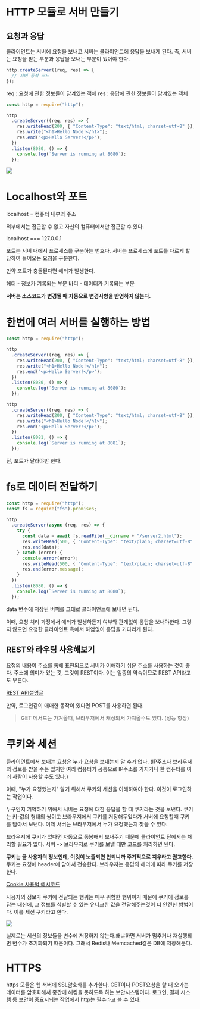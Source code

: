 # HTTP 모듈로 서버 만들기

## 요청과 응답

클라이언트는 서버에 요청을 보내고 서버는 클라이언트에 응답을 보내게 된다.
즉, 서버는 요청을 받는 부분과 응답을 보내는 부분이 있어야 한다.

```js
http.createServer((req, res) => {
  // 서버 동작 코드
});
```

req : 요청에 관한 정보들이 담겨있는 객체
res : 응답에 관한 정보들이 담겨있는 객체

```js
const http = require("http");

http
  .createServer((req, res) => {
    res.writeHead(200, { "Content-Type": "text/html; charset=utf-8" });
    res.write("<h1>Hello Node!</h1>");
    res.end("<p>Hello Server!</p>");
  })
  .listen(8080, () => {
    console.log(`Server is running at 8080`);
  });
```

![](https://images.velog.io/images/hjh040302/post/1e193562-bcd4-4ed5-9729-572118860c9a/image.png)

# Localhost와 포트

localhost = 컴퓨터 내부의 주소

외부에서는 접근할 수 없고 자신의 컴퓨터에서만 접근할 수 있다.

localhost === 127.0.0.1

포트는 서버 내에서 프로세스를 구분하는 번호다.
서버는 프로세스에 포트를 다르게 할당하여 들어오는 요청을 구분한다.

만약 포트가 충돌된다면 에러가 발생한다.

헤더 - 정보가 기록되는 부분
바디 - 데이터가 기록되는 부분

**서버는 소스코드가 변경될 때 자동으로 변경사항을 반영하지 않는다.**

# 한번에 여러 서버를 실행하는 방법

```js
const http = require("http");

http
  .createServer((req, res) => {
    res.writeHead(200, { "Content-Type": "text/html; charset=utf-8" });
    res.write("<h1>Hello Node!</h1>");
    res.end("<p>Hello Server!</p>");
  })
  .listen(8080, () => {
    console.log(`Server is running at 8080`);
  });

http
  .createServer((req, res) => {
    res.writeHead(200, { "Content-Type": "text/html; charset=utf-8" });
    res.write("<h1>Hello Node!</h1>");
    res.end("<p>Hello Server!</p>");
  })
  .listen(8081, () => {
    console.log(`Server is running at 8081`);
  });
```

단, 포트가 달라야만 한다.

# fs로 데이터 전달하기

```js
const http = require("http");
const fs = require("fs").promises;

http
  .createServer(async (req, res) => {
    try {
      const data = await fs.readFile(__dirname + "/server2.html");
      res.writeHead(500, { "Content-Type": "text/plain; charset=utf-8" });
      res.end(data);
    } catch (error) {
      console.error(error);
      res.writeHead(500, { "Content-Type": "text/plain; charset=utf-8" });
      res.end(error.message);
    }
  })
  .listen(8080, () => {
    console.log(`Server is running at 8080`);
  });
```

data 변수에 저장된 버퍼를 그대로 클라이언트에 보내면 된다.

이때, 요청 처리 과정에서 에러가 발생하든지 여부와 관계없이 응답을 보내야한다.
그렇지 않으면 요청한 클라이언트 측에서 하염없이 응답을 기다리게 된다.

## REST와 라우팅 사용해보기

요청의 내용이 주소를 통해 표현되므로 서버가 이해하기 쉬운 주소를 사용하는 것이 좋다.
주소에 의미가 있는 것, 그것이 REST이다. 이는 일종의 약속이므로 REST API라고도 부른다.

[REST API설명글](https://meetup.toast.com/posts/92)

만약, 로그인같이 애매한 동작이 있다면 POST를 사용하면 된다.

> GET 메서드는 가져올때, 브라우저에서 캐싱되서 가져올수도 있다. (성능 향상)

# 쿠키와 세션

클라이언트에서 보내는 요청은 누가 요청을 보내는지 알 수가 없다. (IP주소나 브라우저의 정보를 받을 수는 있지만 여러 컴퓨터가 공통으로 IP주소를 가지거나 한 컴퓨터를 여러 사람이 사용할 수도 있다.)

이때, "누가 요청했는지" 알기 위해서 쿠키와 세션을 이해하여야 한다. 이것이 로그인하는 작업이다.

누구인지 기억하기 위해서 서버는 요청에 대한 응답을 할 때 쿠키라는 것을 보낸다.
쿠키는 키-값의 형태의 쌍이고 브라우저에서 쿠키를 저장해두었다가 서버에 요청할때 쿠키를 담아서 보낸다.
이제 서버는 브라우저에서 누가 요청했는지 찾을 수 있다.

브라우저에 쿠키가 있다면 자동으로 동봉해서 보내주기 때문에 클라이언트 단에서는 처리할 필요가 없다.
서버 -> 브라우저로 쿠키를 보낼 때만 코드를 처리하면 된다.

**쿠키는 곧 사용자의 정보인데, 이것이 노출되면 안되니까 주기적으로 지우라고 권고한다.**
쿠키는 요청에 header에 담아서 전송한다. 브라우저는 응답의 헤더에 따라 쿠키를 저장한다.

[Cookie 사용법 예시코드](./cookie-session/cookie2.js)

사용자의 정보가 쿠키에 전달되는 행위는 매우 위험한 행위이기 때문에 쿠키에 정보를 담는 대신에, 그 정보를 식별할 수 있는 유니크한 값을 전달해주는것이 더 안전한 방법이다. 이를 세션 쿠키라고 한다.

![](https://images.velog.io/images/hjh040302/post/c4be4271-218f-452f-9655-4ac7dd334ad7/image.png)

실제로는 세션의 정보들을 변수에 저장하지 않는다.왜냐하면 서버가 멈추거나 재실행되면 변수가 초기화되기 때문이다. 그래서 Redis나 Memcached같은 DB에 저장해둔다.

# HTTPS

https 모듈은 웹 서버에 SSL암호화를 추가한다.
GET이나 POST요청을 할 때 오가는 데이터를 암호화해서 중간에 해킹을 못하도록 하는 보안시스템이다.
로그인, 결제 시스템 등 보안이 중요시되는 작업에서 http는 필수라고 볼 수 있다.
